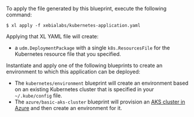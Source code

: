 To apply the file generated by this blueprint, execute the following command:

```
$ xl apply -f xebialabs/kubernetes-application.yaml
```

Applying that XL YAML file will create:
* a `udm.DeploymentPackage` with a single `k8s.ResourcesFile` for the Kubernetes resource file that you specified.

Instantiate and apply one of the following blueprints to create an environment to which this application can be deployed:
* The `kubernetes/environment` blueprint will create an environment based on an existing Kubernetes cluster that is specified in your `~/.kube/config` file.
* The `azure/basic-aks-cluster` blueprint will provision an [AKS cluster in Azure](https://docs.microsoft.com/en-us/azure/aks/) and then create an environment for it.
